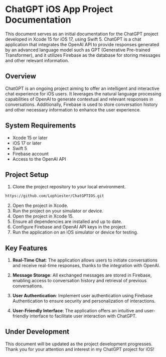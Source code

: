 # ChatGPT iOS App Project Documentation

This document serves as an initial documentation for the ChatGPT project developed in Xcode 15 for iOS 17, using Swift 5. ChatGPT is a chat application that integrates the OpenAI API to provide responses generated by an advanced language model such as GPT (Generative Pre-trained Transformer), and it utilizes Firebase as the database for storing messages and other relevant information.

## Overview

ChatGPT is an ongoing project aiming to offer an intelligent and interactive chat experience for iOS users. It leverages the natural language processing capabilities of OpenAI to generate contextual and relevant responses in conversations. Additionally, Firebase is used to store conversation history and other necessary information to enhance the user experience.

## System Requirements

- Xcode 15 or later
- iOS 17 or later
- Swift 5
- Firebase account
- Access to the OpenAI API

## Project Setup

1. Clone the project repository to your local environment.
```bash
https://github.com/Lophiester/ChatGPTIOS.git
```
2. Open the project in Xcode.
3. Run the project on your simulator or device.
3. Open the project in Xcode 15.
4. Ensure all dependencies are installed and up to date.
5. Configure Firebase and OpenAI API keys in the project.
6. Run the application on an iOS simulator or device for testing.

## Key Features

1. **Real-Time Chat**: The application allows users to initiate conversations and receive real-time responses, thanks to the integration with OpenAI.

2. **Message Storage**: All exchanged messages are stored in Firebase, enabling access to conversation history and retrieval of previous conversations.

3. **User Authentication**: Implement user authentication using Firebase Authentication to ensure security and personalization of interactions.

4. **User-Friendly Interface**: The application offers an intuitive and user-friendly interface to facilitate user interaction with ChatGPT.

## Under Development


This document will be updated as the project development progresses. Thank you for your attention and interest in my ChatGPT project for iOS!
